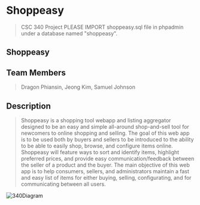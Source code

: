 # Shoppeasy
>CSC 340 Project
>PLEASE IMPORT shoppeasy.sql file in phpadmin under a database named "shoppeasy".

## Shoppeasy

## Team Members
>Dragon Phiansin, Jeong Kim, Samuel Johnson

## Description
>Shoppeasy is a shopping tool webapp and listing aggregator designed to be an easy and simple all-around shop-and-sell tool for newcomers to online shopping and selling. The goal of this web app is to be used both by buyers and sellers to be introduced to the ability to be able to easily shop, browse, and configure items online. Shoppeasy will feature ways to sort and identify items, highlight preferred prices, and provide easy communication/feedback between the seller of a product and the buyer. The main objective of this web app is to help consumers, sellers, and administrators maintain a fast and easy list of items for either buying, selling, configurating, and for communicating between all users.

![340Diagram](https://github.com/DragonPhia/ShoppingAPI/assets/142546629/3ec6e7a4-d989-4c29-80a2-33f896389c71)
